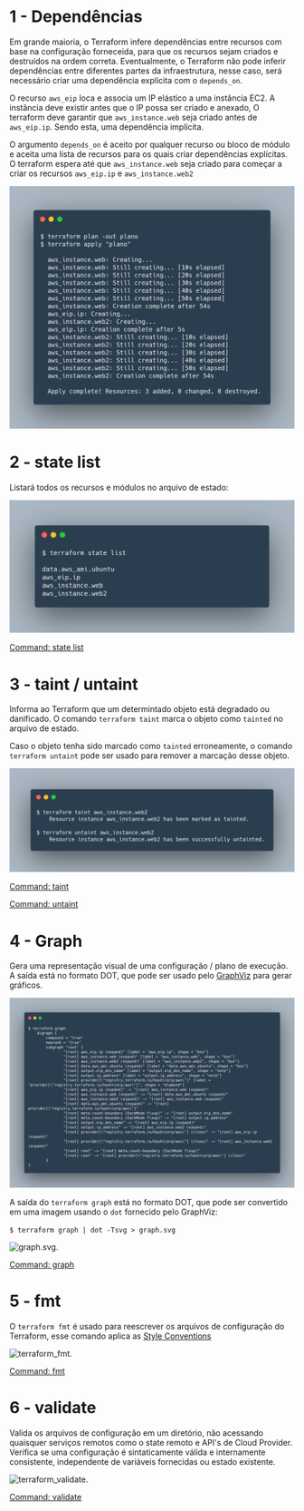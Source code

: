 # 1 - Dependências
Em grande maioria, o Terraform infere dependências entre recursos com base na configuração forneceida, para que os recursos sejam criados e destruídos na ordem correta. Eventualmente, o Terraform não pode inferir dependências entre diferentes partes da infraestrutura, nesse caso, será necessário criar uma dependência explícita com o `depends_on`.

O recurso `aws_eip` loca e associa um IP elástico a uma instância EC2. A instância deve existir antes que o IP possa ser criado e anexado, O terraform deve garantir que `aws_instance.web` seja criado antes de `aws_eip.ip`. Sendo esta, uma dependência implícita.

O argumento `depends_on` é aceito por qualquer recurso ou bloco de módulo e aceita uma lista de recursos para os quais criar dependências explícitas. O terraform espera até  que `aws_instance.web` seja criado para começar a criar os recursos `aws_eip.ip` e `aws_instance.web2`

![Apply.](images/terraform_apply.png "Apply.")

# 2 - state list
Listará todos os recursos e módulos no arquivo de estado:

![terraform state list.](images/terraform_state_list.png "terraform state list.")

[Command: state list](https://www.terraform.io/docs/cli/commands/state/list.html)

# 3 - taint / untaint
Informa ao Terraform que um determintado objeto está degradado ou danificado. O comando `terraform taint` marca o objeto como `tainted` no arquivo de estado.

Caso o objeto tenha sido marcado como `tainted` erroneamente, o comando `terraform untaint` pode ser usado para remover a marcação desse objeto.

![terraform taint / untaint.](images/terraform_taint_untaint.png "terraform taint / untaint.")

[Command: taint](https://www.terraform.io/docs/cli/commands/taint.html)

[Command: untaint](https://www.terraform.io/docs/cli/commands/untaint.html)

# 4 - Graph
Gera uma representação visual de uma configuração / plano de execução. A saída está no formato DOT, que pode ser usado pelo [GraphViz](http://www.graphviz.org/) para gerar gráficos.

![terrafom graph.](images/terraform_graph.png "terraform graph.")

A saída do `terraform graph` está no formato DOT, que pode ser convertido em uma imagem usando o `dot` fornecido pelo GraphViz:

```$ terraform graph | dot -Tsvg > graph.svg```

![graph.svg.](images/graph.svg "graph.svg.")

[Command: graph](https://www.terraform.io/docs/cli/commands/graph.html)

# 5 - fmt
O `terraform fmt` é usado para reescrever os arquivos de configuração do Terraform, esse comando aplica as [Style Conventions](https://www.terraform.io/docs/language/syntax/style.html)

![terraform_fmt.](images/terraform_fmt.png "terraform_fmt.")

[Command: fmt](https://www.terraform.io/docs/cli/commands/fmt.html)

# 6 - validate
Valida os arquivos de configuração em um diretório, não acessando quaisquer serviços remotos como o state remoto e API's de Cloud Provider. Verifica se uma configuração é sintaticamente válida e internamente consistente, independente de variáveis fornecidas ou estado existente.

![terraform_validate.](images/terraform_validate.png "terraform_validate.")

[Command: validate](https://www.terraform.io/docs/cli/commands/validate.html)